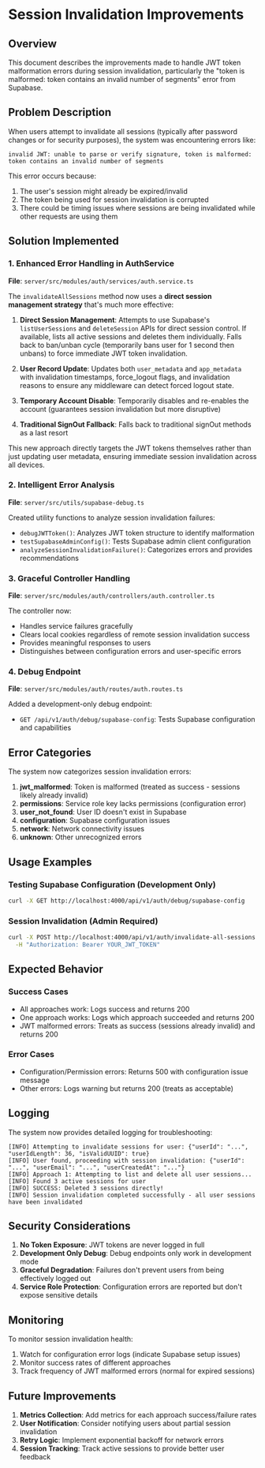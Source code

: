 # Session Invalidation Improvements

## Overview

This document describes the improvements made to handle JWT token malformation errors during session invalidation, particularly the "token is malformed: token contains an invalid number of segments" error from Supabase.

## Problem Description

When users attempt to invalidate all sessions (typically after password changes or for security purposes), the system was encountering errors like:

```
invalid JWT: unable to parse or verify signature, token is malformed: token contains an invalid number of segments
```

This error occurs because:
1. The user's session might already be expired/invalid
2. The token being used for session invalidation is corrupted
3. There could be timing issues where sessions are being invalidated while other requests are using them

## Solution Implemented

### 1. Enhanced Error Handling in AuthService

**File**: `server/src/modules/auth/services/auth.service.ts`

The `invalidateAllSessions` method now uses a **direct session management strategy** that's much more effective:

1. **Direct Session Management**: Attempts to use Supabase's `listUserSessions` and `deleteSession` APIs for direct session control. If available, lists all active sessions and deletes them individually. Falls back to ban/unban cycle (temporarily bans user for 1 second then unbans) to force immediate JWT token invalidation.

2. **User Record Update**: Updates both `user_metadata` and `app_metadata` with invalidation timestamps, force_logout flags, and invalidation reasons to ensure any middleware can detect forced logout state.

3. **Temporary Account Disable**: Temporarily disables and re-enables the account (guarantees session invalidation but more disruptive)

4. **Traditional SignOut Fallback**: Falls back to traditional signOut methods as a last resort

This new approach directly targets the JWT tokens themselves rather than just updating user metadata, ensuring immediate session invalidation across all devices.

### 2. Intelligent Error Analysis

**File**: `server/src/utils/supabase-debug.ts`

Created utility functions to analyze session invalidation failures:

- `debugJWTToken()`: Analyzes JWT token structure to identify malformation
- `testSupabaseAdminConfig()`: Tests Supabase admin client configuration
- `analyzeSessionInvalidationFailure()`: Categorizes errors and provides recommendations

### 3. Graceful Controller Handling

**File**: `server/src/modules/auth/controllers/auth.controller.ts`

The controller now:
- Handles service failures gracefully
- Clears local cookies regardless of remote session invalidation success
- Provides meaningful responses to users
- Distinguishes between configuration errors and user-specific errors

### 4. Debug Endpoint

**File**: `server/src/modules/auth/routes/auth.routes.ts`

Added a development-only debug endpoint:
- `GET /api/v1/auth/debug/supabase-config`: Tests Supabase configuration and capabilities

## Error Categories

The system now categorizes session invalidation errors:

1. **jwt_malformed**: Token is malformed (treated as success - sessions likely already invalid)
2. **permissions**: Service role key lacks permissions (configuration error)
3. **user_not_found**: User ID doesn't exist in Supabase
4. **configuration**: Supabase configuration issues
5. **network**: Network connectivity issues
6. **unknown**: Other unrecognized errors

## Usage Examples

### Testing Supabase Configuration (Development Only)

```bash
curl -X GET http://localhost:4000/api/v1/auth/debug/supabase-config
```

### Session Invalidation (Admin Required)

```bash
curl -X POST http://localhost:4000/api/v1/auth/invalidate-all-sessions \
  -H "Authorization: Bearer YOUR_JWT_TOKEN"
```

## Expected Behavior

### Success Cases
- All approaches work: Logs success and returns 200
- One approach works: Logs which approach succeeded and returns 200
- JWT malformed errors: Treats as success (sessions already invalid) and returns 200

### Error Cases
- Configuration/Permission errors: Returns 500 with configuration issue message
- Other errors: Logs warning but returns 200 (treats as acceptable)

## Logging

The system now provides detailed logging for troubleshooting:

```
[INFO] Attempting to invalidate sessions for user: {"userId": "...", "userIdLength": 36, "isValidUUID": true}
[INFO] User found, proceeding with session invalidation: {"userId": "...", "userEmail": "...", "userCreatedAt": "..."}
[INFO] Approach 1: Attempting to list and delete all user sessions...
[INFO] Found 3 active sessions for user
[INFO] SUCCESS: Deleted 3 sessions directly!
[INFO] Session invalidation completed successfully - all user sessions have been invalidated
```

## Security Considerations

1. **No Token Exposure**: JWT tokens are never logged in full
2. **Development Only Debug**: Debug endpoints only work in development mode
3. **Graceful Degradation**: Failures don't prevent users from being effectively logged out
4. **Service Role Protection**: Configuration errors are reported but don't expose sensitive details

## Monitoring

To monitor session invalidation health:

1. Watch for configuration error logs (indicate Supabase setup issues)
2. Monitor success rates of different approaches
3. Track frequency of JWT malformed errors (normal for expired sessions)

## Future Improvements

1. **Metrics Collection**: Add metrics for each approach success/failure rates
2. **User Notification**: Consider notifying users about partial session invalidation
3. **Retry Logic**: Implement exponential backoff for network errors
4. **Session Tracking**: Track active sessions to provide better user feedback 